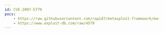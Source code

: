 ```yaml
---
id: CVE-2007-5779
pocs:
    - https://raw.githubusercontent.com/rapid7/metasploit-framework/master/modules/exploits/windows/browser/gom_openurl.rb
    - https://www.exploit-db.com/raw/4579
---
```


